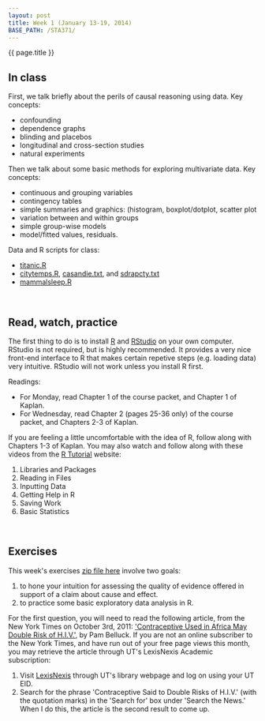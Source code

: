 ```yaml
---
layout: post
title: Week 1 (January 13-19, 2014)
BASE_PATH: /STA371/
---
```

{{ page.title }}


In class
--------

First, we talk briefly about the perils of causal reasoning using data.  Key concepts: 
* confounding
* dependence graphs
* blinding and placebos
* longitudinal and cross-section studies
* natural experiments

Then we talk about some basic methods for exploring multivariate data. Key concepts:
* continuous and grouping variables
* contingency tables
* simple summaries and graphics: (histogram, boxplot/dotplot, scatter plot
* variation between and within groups
* simple group-wise models
* model/fitted values, residuals.

Data and R scripts for class: 
* [titanic.R](http://jgscott.github.com/STA371/r/titanic.R)
* [citytemps.R](http://jgscott.github.com/STA371/r/citytemps.R), [casandie.txt](http://jgscott.github.com/STA371/data/casandie.txt), and [sdrapcty.txt](http://jgscott.github.com/STA371/data/sdrapcty.txt)
* [mammalsleep.R](http://jgscott.github.com/STA371/r/mammalsleep.R)

<br>


Read, watch, practice
---------------------

The first thing to do is to install [R](http://www.r-project.org) and [RStudio](http://www.rstudio.org) on your own computer.  RStudio is not required, but is highly recommended.  It provides a very nice front-end interface to R that makes certain repetive steps (e.g. loading data) very intuitive.  RStudio will not work unless you install R first.

Readings:
* For Monday, read Chapter 1 of the course packet, and Chapter 1 of Kaplan.
* For Wednesday, read Chapter 2 (pages 25-36 only) of the course packet, and Chapters 2-3 of Kaplan.

If you are feeling a little uncomfortable with the idea of R, follow along with Chapters 1-3 of Kaplan.  You may also watch and follow along with these videos from the [R Tutorial](http://dist.stat.tamu.edu/pub/rvideos/) website:
1. Libraries and Packages
2. Reading in Files
3. Inputting Data
4. Getting Help in R
5. Saving Work
6. Basic Statistics



<br>

Exercises
---------
This week's exercises [zip file here](http://jgscott.github.com/STA371/exercises/exercises01.zip) involve two goals:
1) to hone your intuition for assessing the quality of evidence offered in support of a claim about cause and effect.
2) to practice some basic exploratory data analysis in R.

For the first question, you will need to read the following article, from the New York Times on October 3rd, 2011:
['Contraceptive Used in Africa May Double Risk of H.I.V.'](http://www.nytimes.com/2011/10/04/health/04hiv.html), by Pam Belluck. If you are not an online subscriber to the New York Times, and have run out of your free page views this month, you may retrieve the article through UT's LexisNexis Academic subscription:
1. Visit [LexisNexis](http://ezproxy.lib.utexas.edu/login?url=http://www.lexisnexis.com/us/lnacademic/) through UT's library webpage and log on using your UT EID.
2. Search for the phrase 'Contraceptive Said to Double Risks of H.I.V.' (with the quotation marks) in the 'Search for' box under 'Search the News.'  When I do this, the article is the second result to come up.

